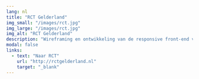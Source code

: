 ```yaml
---
lang: nl
title: "RCT Gelderland"
img_small: "/images/rct.jpg"
img_large: "/images/rct.jpg"
img_alt: "RCT Gelderland"
description: "Wireframing en ontwikkeling van de responsive front-end voor RCT Gelderland (@[TG](http://tweedegolf.nl){:target='_blank'})."
modal: false
links:
  - text: "Naar RCT"
    url: "http://rctgelderland.nl"
    target: "_blank"
---
```

